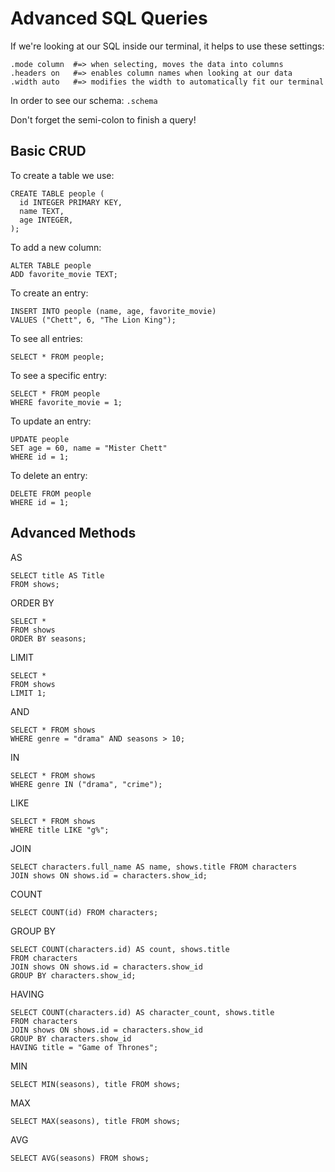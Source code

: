 # Advanced SQL Queries

If we're looking at our SQL inside our terminal, it helps to use these settings:
```
.mode column  #=> when selecting, moves the data into columns
.headers on   #=> enables column names when looking at our data
.width auto   #=> modifies the width to automatically fit our terminal
```

In order to see our schema: `.schema`

Don't forget the semi-colon to finish a query!

## Basic CRUD

To create a table we use:
```
CREATE TABLE people (
  id INTEGER PRIMARY KEY,
  name TEXT,
  age INTEGER,
);
```

To add a new column:
```
ALTER TABLE people
ADD favorite_movie TEXT;
```

To create an entry:
```
INSERT INTO people (name, age, favorite_movie)
VALUES ("Chett", 6, "The Lion King");
```

To see all entries:
```
SELECT * FROM people;
```

To see a specific entry:
```
SELECT * FROM people
WHERE favorite_movie = 1;
```

To update an entry:
```
UPDATE people
SET age = 60, name = "Mister Chett"
WHERE id = 1;
```

To delete an entry:
```
DELETE FROM people
WHERE id = 1;
```

## Advanced Methods

AS
```
SELECT title AS Title
FROM shows;
```

ORDER BY
```
SELECT *
FROM shows
ORDER BY seasons;
```

LIMIT
```
SELECT *
FROM shows
LIMIT 1;
```

AND
```
SELECT * FROM shows
WHERE genre = "drama" AND seasons > 10;
```

IN
```
SELECT * FROM shows
WHERE genre IN ("drama", "crime");
```

LIKE
```
SELECT * FROM shows
WHERE title LIKE "g%";
```

JOIN
```
SELECT characters.full_name AS name, shows.title FROM characters
JOIN shows ON shows.id = characters.show_id;
```

COUNT
```
SELECT COUNT(id) FROM characters;
```

GROUP BY
```
SELECT COUNT(characters.id) AS count, shows.title
FROM characters
JOIN shows ON shows.id = characters.show_id
GROUP BY characters.show_id;
```

HAVING
```
SELECT COUNT(characters.id) AS character_count, shows.title
FROM characters
JOIN shows ON shows.id = characters.show_id
GROUP BY characters.show_id
HAVING title = "Game of Thrones";
```

MIN
```
SELECT MIN(seasons), title FROM shows;
```

MAX
```
SELECT MAX(seasons), title FROM shows;
```

AVG
```
SELECT AVG(seasons) FROM shows;
```
